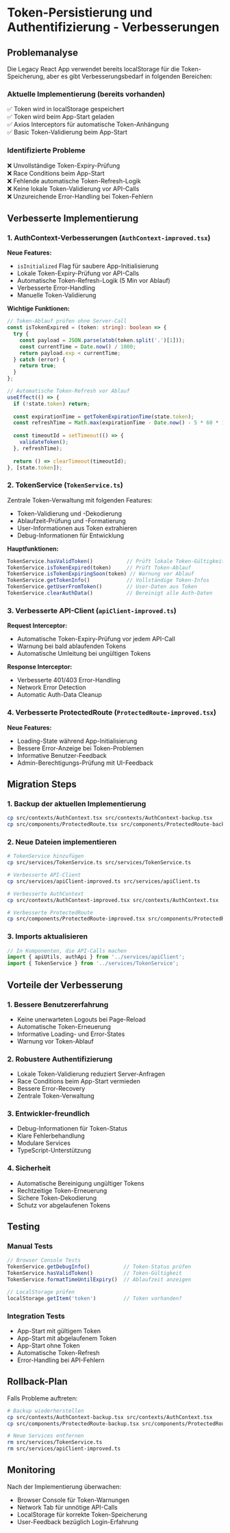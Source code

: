 # Token-Persistierung und Authentifizierung - Verbesserungen

## Problemanalyse

Die Legacy React App verwendet bereits localStorage für die Token-Speicherung, aber es gibt Verbesserungsbedarf in folgenden Bereichen:

### Aktuelle Implementierung (bereits vorhanden)
✅ Token wird in localStorage gespeichert  
✅ Token wird beim App-Start geladen  
✅ Axios Interceptors für automatische Token-Anhängung  
✅ Basic Token-Validierung beim App-Start  

### Identifizierte Probleme
❌ Unvollständige Token-Expiry-Prüfung  
❌ Race Conditions beim App-Start  
❌ Fehlende automatische Token-Refresh-Logik  
❌ Keine lokale Token-Validierung vor API-Calls  
❌ Unzureichende Error-Handling bei Token-Fehlern  

## Verbesserte Implementierung

### 1. AuthContext-Verbesserungen (`AuthContext-improved.tsx`)

**Neue Features:**
- `isInitialized` Flag für saubere App-Initialisierung
- Lokale Token-Expiry-Prüfung vor API-Calls
- Automatische Token-Refresh-Logik (5 Min vor Ablauf)
- Verbesserte Error-Handling
- Manuelle Token-Validierung

**Wichtige Funktionen:**
```typescript
// Token-Ablauf prüfen ohne Server-Call
const isTokenExpired = (token: string): boolean => {
  try {
    const payload = JSON.parse(atob(token.split('.')[1]));
    const currentTime = Date.now() / 1000;
    return payload.exp < currentTime;
  } catch (error) {
    return true;
  }
};

// Automatische Token-Refresh vor Ablauf
useEffect(() => {
  if (!state.token) return;
  
  const expirationTime = getTokenExpirationTime(state.token);
  const refreshTime = Math.max(expirationTime - Date.now() - 5 * 60 * 1000, 0);
  
  const timeoutId = setTimeout(() => {
    validateToken();
  }, refreshTime);
  
  return () => clearTimeout(timeoutId);
}, [state.token]);
```

### 2. TokenService (`TokenService.ts`)

Zentrale Token-Verwaltung mit folgenden Features:
- Token-Validierung und -Dekodierung
- Ablaufzeit-Prüfung und -Formatierung
- User-Informationen aus Token extrahieren
- Debug-Informationen für Entwicklung

**Hauptfunktionen:**
```typescript
TokenService.hasValidToken()           // Prüft lokale Token-Gültigkeit
TokenService.isTokenExpired(token)     // Prüft Token-Ablauf
TokenService.isTokenExpiringSoon(token) // Warnung vor Ablauf
TokenService.getTokenInfo()            // Vollständige Token-Infos
TokenService.getUserFromToken()        // User-Daten aus Token
TokenService.clearAuthData()           // Bereinigt alle Auth-Daten
```

### 3. Verbesserte API-Client (`apiClient-improved.ts`)

**Request Interceptor:**
- Automatische Token-Expiry-Prüfung vor jedem API-Call
- Warnung bei bald ablaufenden Tokens
- Automatische Umleitung bei ungültigen Tokens

**Response Interceptor:**
- Verbesserte 401/403 Error-Handling
- Network Error Detection
- Automatic Auth-Data Cleanup

### 4. Verbesserte ProtectedRoute (`ProtectedRoute-improved.tsx`)

**Neue Features:**
- Loading-State während App-Initialisierung
- Bessere Error-Anzeige bei Token-Problemen
- Informative Benutzer-Feedback
- Admin-Berechtigungs-Prüfung mit UI-Feedback

## Migration Steps

### 1. Backup der aktuellen Implementierung
```bash
cp src/contexts/AuthContext.tsx src/contexts/AuthContext-backup.tsx
cp src/components/ProtectedRoute.tsx src/components/ProtectedRoute-backup.tsx
```

### 2. Neue Dateien implementieren
```bash
# TokenService hinzufügen
cp src/services/TokenService.ts src/services/TokenService.ts

# Verbesserte API-Client
cp src/services/apiClient-improved.ts src/services/apiClient.ts

# Verbesserte AuthContext
cp src/contexts/AuthContext-improved.tsx src/contexts/AuthContext.tsx

# Verbesserte ProtectedRoute
cp src/components/ProtectedRoute-improved.tsx src/components/ProtectedRoute.tsx
```

### 3. Imports aktualisieren
```typescript
// In Komponenten, die API-Calls machen
import { apiUtils, authApi } from '../services/apiClient';
import { TokenService } from '../services/TokenService';
```

## Vorteile der Verbesserung

### 1. Bessere Benutzererfahrung
- Keine unerwarteten Logouts bei Page-Reload
- Automatische Token-Erneuerung
- Informative Loading- und Error-States
- Warnung vor Token-Ablauf

### 2. Robustere Authentifizierung
- Lokale Token-Validierung reduziert Server-Anfragen
- Race Conditions beim App-Start vermieden
- Bessere Error-Recovery
- Zentrale Token-Verwaltung

### 3. Entwickler-freundlich
- Debug-Informationen für Token-Status
- Klare Fehlerbehandlung
- Modulare Services
- TypeScript-Unterstützung

### 4. Sicherheit
- Automatische Bereinigung ungültiger Tokens
- Rechtzeitige Token-Erneuerung
- Sichere Token-Dekodierung
- Schutz vor abgelaufenen Tokens

## Testing

### Manual Tests
```javascript
// Browser Console Tests
TokenService.getDebugInfo()           // Token-Status prüfen
TokenService.hasValidToken()          // Token-Gültigkeit
TokenService.formatTimeUntilExpiry()  // Ablaufzeit anzeigen

// LocalStorage prüfen
localStorage.getItem('token')         // Token vorhanden?
```

### Integration Tests
- App-Start mit gültigem Token
- App-Start mit abgelaufenem Token
- App-Start ohne Token
- Automatische Token-Refresh
- Error-Handling bei API-Fehlern

## Rollback-Plan

Falls Probleme auftreten:
```bash
# Backup wiederherstellen
cp src/contexts/AuthContext-backup.tsx src/contexts/AuthContext.tsx
cp src/components/ProtectedRoute-backup.tsx src/components/ProtectedRoute.tsx

# Neue Services entfernen
rm src/services/TokenService.ts
rm src/services/apiClient-improved.ts
```

## Monitoring

Nach der Implementierung überwachen:
- Browser Console für Token-Warnungen
- Network Tab für unnötige API-Calls
- LocalStorage für korrekte Token-Speicherung
- User-Feedback bezüglich Login-Erfahrung
